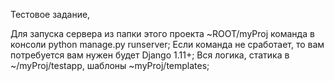 Тестовое задание,


Для запуска сервера из папки этого проекта ~ROOT/myProj команда в консоли python manage.py runserver;
Если команда не сработает, то вам потребуется вам нужен будет Django 1.11+;
Вся логика, статика в ~/myProj/testapp, шаблоны ~myProj/templates; 
